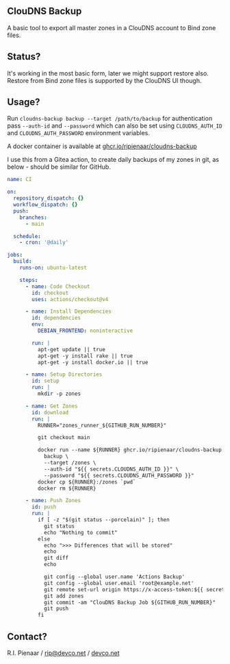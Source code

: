 ## ClouDNS Backup

A basic tool to export all master zones in a ClouDNS account to Bind zone files.

## Status?

It's working in the most basic form, later we might support restore also. Restore from Bind zone files is supported by 
the ClouDNS UI though.

## Usage?

Run `cloudns-backup backup --target /path/to/backup` for authentication pass `--auth-id` and `--password` which can 
also be set using `CLOUDNS_AUTH_ID` and `CLOUDNS_AUTH_PASSWORD` environment variables.

A docker container is available at [ghcr.io/ripienaar/cloudns-backup](https://ghcr.io/ripienaar/cloudns-backup)

I use this from a Gitea action, to create daily backups of my zones in git, as below - should be similar for GitHub.

```yaml
name: CI

on:
  repository_dispatch: {}
  workflow_dispatch: {}
  push:
    branches:
      - main

  schedule:
    - cron: '@daily'

jobs:
  build:
    runs-on: ubuntu-latest

    steps:
      - name: Code Checkout
        id: checkout
        uses: actions/checkout@v4

      - name: Install Dependencies
        id: dependencies
        env:
          DEBIAN_FRONTEND: noninteractive

        run: |
          apt-get update || true
          apt-get -y install rake || true
          apt-get -y install docker.io || true

      - name: Setup Directories
        id: setup
        run: |
          mkdir -p zones

      - name: Get Zones
        id: download
        run: |
          RUNNER="zones_runner_${GITHUB_RUN_NUMBER}"

          git checkout main

          docker run --name ${RUNNER} ghcr.io/ripienaar/cloudns-backup:latest \
            backup \
            --target /zones \
            --auth-id "${{ secrets.CLOUDNS_AUTH_ID }}" \
            --password "${{ secrets.CLOUDNS_AUTH_PASSWORD }}"
          docker cp ${RUNNER}:/zones `pwd`
          docker rm ${RUNNER}

      - name: Push Zones
        id: push
        run: |
          if [ -z "$(git status --porcelain)" ]; then
            git status
            echo "Nothing to commit"
          else
            echo ">>> Differences that will be stored"
            echo
            git diff
            echo

            git config --global user.name 'Actions Backup'
            git config --global user.email 'root@example.net'
            git remote set-url origin https://x-access-token:${{ secrets.GITHUB_TOKEN }}@git.example.net/$GITHUB_REPOSITORY
            git add zones
            git commit -am "ClouDNS Backup Job ${GITHUB_RUN_NUMBER}"
            git push
          fi
```

## Contact?

R.I. Pienaar / rip@devco.net / [devco.net](https://www.devco.net/)
